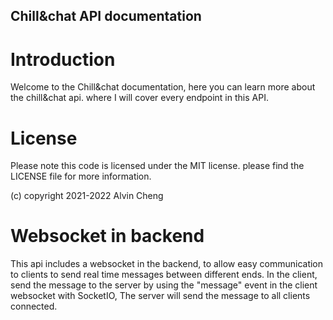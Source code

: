 ## Chill&chat API documentation

# Introduction

Welcome to the Chill&chat documentation, here you can learn more about the chill&chat api. where I will cover every endpoint in this API.

# License

Please note this code is licensed under the MIT license. please find the LICENSE file for more information.

(c) copyright 2021-2022 Alvin Cheng

# Websocket in backend

This api includes a websocket in the backend, to allow easy communication to clients to send real time messages between different ends. In the client, send the message to the server by using the "message" event in the client websocket with SocketIO, The server will send the message to all clients connected.
